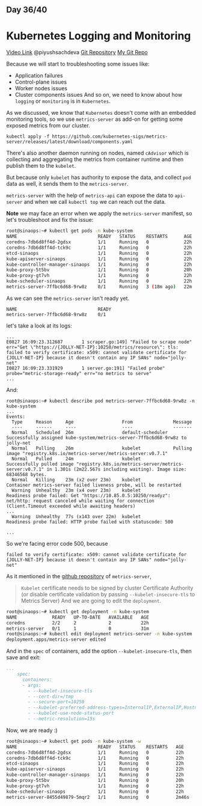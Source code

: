## Day 36/40
# Kubernetes Logging and Monitoring
[Video Link](https://www.youtube.com/watch?v=cNPyajLASms)
@piyushsachdeva 
[Git Repository](https://github.com/piyushsachdeva/CKA-2024/)
[My Git Repo](https://github.com/sina14/40daysofkubernetes)


Because we will start to troubleshooting some issues like:
- Application failures
- Control-plane issues
- Worker nodes issues
- Cluster components issues
And so on, we need to know about how `logging` or `monitoring` is in `Kubernetes`.


As we discussed, we know that `Kubernetes` doesn't come with an embedded monitoring tools, so we use `metrics-server` as add-on for getting some exposed metrics from our cluster.

```
kubectl apply -f https://github.com/kubernetes-sigs/metrics-server/releases/latest/download/components.yaml

```

There's also another daemon running on nodes, named `cAdvisor` which is collecting and aggregating the metrics from container runtime and then publish them to the `kubelet`.

But because only `kubelet` has authority to expose the data, and collect `pod` data as well, it sends them to the `metrics-server`.

`metrics-server` with the help of `metrics-api` can expose the data to `api-server` and when we call `kubectl top` we can reach out the data.

**Note** we may face an error when we apply the `metrics-server` manifest, so let's troubleshoot and fix the issue:

```sh
root@sinaops:~# kubectl get pods -n kube-system
NAME                              READY   STATUS    RESTARTS      AGE
coredns-7db6d8ff4d-2gdsx          1/1     Running   0             22h
coredns-7db6d8ff4d-tck9c          1/1     Running   0             22h
etcd-sinaops                      1/1     Running   0             22h
kube-apiserver-sinaops            1/1     Running   0             22h
kube-controller-manager-sinaops   1/1     Running   0             22h
kube-proxy-5t5bv                  1/1     Running   0             20h
kube-proxy-gt7vh                  1/1     Running   0             22h
kube-scheduler-sinaops            1/1     Running   0             22h
metrics-server-7ffbc6d68-9rw8z    0/1     Running   3 (18m ago)   22m
```
As we can see the `metrics-server` isn't ready yet.
```
NAME                              READY
metrics-server-7ffbc6d68-9rw8z    0/1
```

let's take a look at its logs:

```
...
E0827 16:09:23.312687       1 scraper.go:149] "Failed to scrape node" err="Get \"https://{JOLLY-NET-IP}:10250/metrics/resource\": tls: failed to verify certificate: x509: cannot validate certificate for {JOLLY-NET-IP} because it doesn't contain any IP SANs" node="jolly-net"
I0827 16:09:23.331929       1 server.go:191] "Failed probe" probe="metric-storage-ready" err="no metrics to serve"
...
```

And:

```
root@sinaops:~# kubectl describe pod metrics-server-7ffbc6d68-9rw8z -n kube-system
...
Events:
  Type     Reason     Age                  From               Message
  ----     ------     ----                 ----               -------
  Normal   Scheduled  26m                  default-scheduler  Successfully assigned kube-system/metrics-server-7ffbc6d68-9rw8z to jolly-net
  Normal   Pulling    26m                  kubelet            Pulling image "registry.k8s.io/metrics-server/metrics-server:v0.7.1"
  Normal   Pulled     24m                  kubelet            Successfully pulled image "registry.k8s.io/metrics-server/metrics-server:v0.7.1" in 1.301s (2m22.567s including waiting). Image size: 68346568 bytes.
  Normal   Killing    23m (x2 over 23m)    kubelet            Container metrics-server failed liveness probe, will be restarted
  Warning  Unhealthy  23m (x4 over 23m)    kubelet            Readiness probe failed: Get "https://10.85.0.5:10250/readyz": net/http: request canceled while waiting for connection (Client.Timeout exceeded while awaiting headers)
...  
  Warning  Unhealthy  77s (x143 over 22m)  kubelet            Readiness probe failed: HTTP probe failed with statuscode: 500

...

```

So we're facing error code 500, because 

```
failed to verify certificate: x509: cannot validate certificate for {JOLLY-NET-IP} because it doesn't contain any IP SANs" node="jolly-net"

```
As it mentioned in the [github repository]() of `metrics-server`, 
> `Kubelet` certificate needs to be signed by cluster Certificate Authority (or disable certificate validation by passing `--kubelet-insecure-tls` to Metrics Server)
And we are going to edit the `deployment`.

```sh
root@sinaops:~# kubectl get deployment -n kube-system
NAME             READY   UP-TO-DATE   AVAILABLE   AGE
coredns          2/2     2            2           22h
metrics-server   0/1     1            0           31m
root@sinaops:~# kubectl edit deployment metrics-server -n kube-system
deployment.apps/metrics-server edited

```

And in the `spec` of containers, add the option `--kubelet-insecure-tls`, then save and exit:

```yaml
...
    spec:
      containers:
      - args:
        - --kubelet-insecure-tls
        - --cert-dir=/tmp
        - --secure-port=10250
        - --kubelet-preferred-address-types=InternalIP,ExternalIP,Hostname
        - --kubelet-use-node-status-port
        - --metric-resolution=15s
```

Now, we are ready :)

```sh
root@sinaops:~# kubectl get pods -n kube-system -w
NAME                              READY   STATUS    RESTARTS   AGE
coredns-7db6d8ff4d-2gdsx          1/1     Running   0          22h
coredns-7db6d8ff4d-tck9c          1/1     Running   0          22h
etcd-sinaops                      1/1     Running   0          22h
kube-apiserver-sinaops            1/1     Running   0          22h
kube-controller-manager-sinaops   1/1     Running   0          22h
kube-proxy-5t5bv                  1/1     Running   0          20h
kube-proxy-gt7vh                  1/1     Running   0          22h
kube-scheduler-sinaops            1/1     Running   0          22h
metrics-server-8455d49879-5mqr2   1/1     Running   0          2m46s

```


















